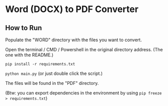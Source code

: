 # Word (DOCX) to PDF Converter

## How to Run

Populate the "WORD" directory with the files you want to convert.

Open the terminal / CMD / Powershell in the original directory address. (The one with the README.)

`pip install -r requirements.txt`

`python main.py` (or just double click the script.)

The files will be found in the "PDF" directory.

(Btw: you can export dependencies in the environment by using `pip freeze > requirements.txt`)